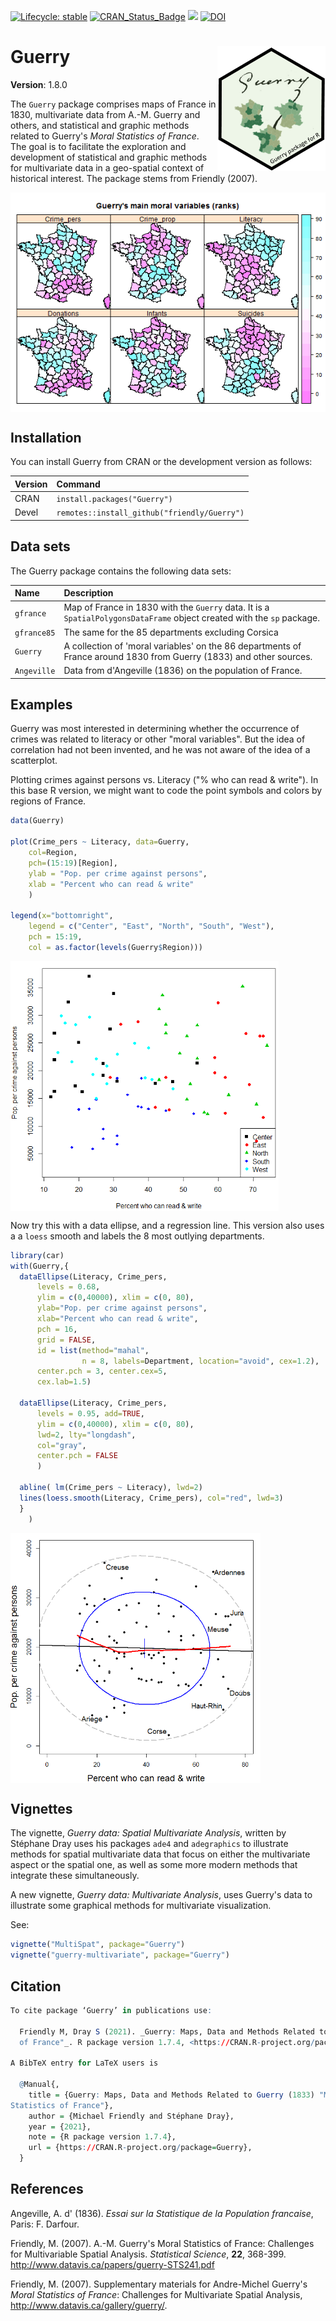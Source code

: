 <!-- badges: start -->
[![Lifecycle: stable](https://img.shields.io/badge/lifecycle-stable-brightgreen.svg)](https://www.tidyverse.org/lifecycle/#stable)
[![CRAN_Status_Badge](http://www.r-pkg.org/badges/version/Guerry)](https://cran.r-project.org/package=Guerry)
[![](https://cranlogs.r-pkg.org/badges/grand-total/Guerry)](https://cran.r-project.org/package=Guerry)
[![DOI](https://zenodo.org/badge/133678938.svg)](https://zenodo.org/badge/latestdoi/133678938)

<!-- badges: end -->

# Guerry <img src="Guerry-logo.png" align="right" height="200px" />

**Version**: 1.8.0

The `Guerry` package comprises maps of France in 1830, multivariate data from A.-M. Guerry and others, and statistical and 
	graphic methods related to Guerry's *Moral Statistics of France*. The goal is to facilitate the exploration and
	development of statistical and graphic methods for multivariate data in a geo-spatial context of historical interest.
	The package stems from Friendly (2007).

<img src="Guerry-vars.png" align="center" />

## Installation


You can install Guerry from CRAN or the development version as follows:

| Version     | Command                                         |
|:------------|:------------------------------------------------|
| CRAN        | `install.packages("Guerry")`                    |
| Devel       | `remotes::install_github("friendly/Guerry")`    |


## Data sets

The Guerry package contains the following data sets:

|<div style="width:60px">Name</div>| Description |
|:-----|:------------|
| `gfrance`  | Map of France in 1830 with the `Guerry` data. It is a `SpatialPolygonsDataFrame` object created with the `sp` package.|
| `gfrance85`| The same for the 85 departments excluding Corsica|
| `Guerry`   | A collection of 'moral variables' on the 86 departments of France around 1830 from Guerry (1833) and other sources.|
| `Angeville`| Data from d'Angeville (1836) on the population of France.|

## Examples

Guerry was most interested in determining whether the occurrence of crimes
was related to literacy or other "moral variables".  But the idea of
correlation had not been invented, and he was not aware of the
idea of a scatterplot. 

Plotting crimes against persons vs. Literacy ("% who can read & write").
In this base R version, we might want to code the point symbols 
and colors by regions of France.

``` r
data(Guerry)

plot(Crime_pers ~ Literacy, data=Guerry,
	col=Region, 
	pch=(15:19)[Region],
	ylab = "Pop. per crime against persons",
	xlab = "Percent who can read & write"
	)

legend(x="bottomright", 
	legend = c("Center", "East", "North", "South", "West"), 
	pch = 15:19,
	col = as.factor(levels(Guerry$Region)))
```
<img src="ex-bivar1.png" align="center" height="400px" />


Now try this with a data ellipse, and a regression line. This version also uses a
a `loess` smooth and labels the 8 most outlying departments.

``` r
library(car)
with(Guerry,{
  dataEllipse(Literacy, Crime_pers,
      levels = 0.68,
      ylim = c(0,40000), xlim = c(0, 80),
      ylab="Pop. per crime against persons",
      xlab="Percent who can read & write",
      pch = 16,
      grid = FALSE,
      id = list(method="mahal", 
                n = 8, labels=Department, location="avoid", cex=1.2),
      center.pch = 3, center.cex=5,
      cex.lab=1.5)
      
  dataEllipse(Literacy, Crime_pers,
      levels = 0.95, add=TRUE,
      ylim = c(0,40000), xlim = c(0, 80),
      lwd=2, lty="longdash",
      col="gray",
      center.pch = FALSE
      )

  abline( lm(Crime_pers ~ Literacy), lwd=2)	
  lines(loess.smooth(Literacy, Crime_pers), col="red", lwd=3)
  }
  	)
```
<img src="ex-bivar2.png" align="center" height="400px" />

## Vignettes

The vignette, _Guerry data: Spatial Multivariate Analysis_, written by Stéphane Dray uses his packages
`ade4` and `adegraphics` to illustrate methods for spatial multivariate data that focus on either
the multivariate aspect or the spatial one, as well as some more modern methods that integrate
these simultaneously. 

A new vignette, _Guerry data: Multivariate Analysis_, uses Guerry's data to illustrate some graphical
methods for multivariate visualization.

See:


``` r
vignette("MultiSpat", package="Guerry")
vignette("guerry-multivariate", package="Guerry")
```

## Citation

``` r
To cite package ‘Guerry’ in publications use:

  Friendly M, Dray S (2021). _Guerry: Maps, Data and Methods Related to Guerry (1833) "Moral Statistics
  of France"_. R package version 1.7.4, <https://CRAN.R-project.org/package=Guerry>.

A BibTeX entry for LaTeX users is

  @Manual{,
    title = {Guerry: Maps, Data and Methods Related to Guerry (1833) "Moral
Statistics of France"},
    author = {Michael Friendly and Stéphane Dray},
    year = {2021},
    note = {R package version 1.7.4},
    url = {https://CRAN.R-project.org/package=Guerry},
  }
```

## References

Angeville, A. d' (1836).
_Essai sur la Statistique de la Population francaise_, Paris: F. Darfour.

Friendly, M. (2007). A.-M. Guerry's Moral Statistics of France: Challenges for Multivariable Spatial Analysis.
 *Statistical Science*, **22**, 368-399. http://www.datavis.ca/papers/guerry-STS241.pdf

Friendly, M. (2007).
Supplementary materials for Andre-Michel Guerry's *Moral Statistics of France*:
Challenges for Multivariate Spatial Analysis,
http://www.datavis.ca/gallery/guerry/.
